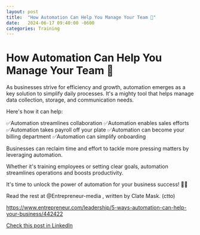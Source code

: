 ```yaml
---
layout: post
title:  "How Automation Can Help You Manage Your Team 📢"
date:   2024-06-17 09:40:00 -0600
categories: Training
---
```


# How Automation Can Help You Manage Your Team 📢

As businesses strive for efficiency and growth, automation emerges as a key solution to simplify daily processes. It's a mighty tool that helps manage data collection, storage, and communication needs. 

Here's how it can help:

✅Automation streamlines collaboration
✅Automation enables sales efforts
✅Automation takes payroll off your plate
✅Automation can become your billing department
✅Automation can simplify onboarding

Businesses can reclaim time and effort to tackle more pressing matters by leveraging automation. 

Whether it's training employees or setting clear goals, automation streamlines operations and boosts productivity. 

It's time to unlock the power of automation for your business success! 👌🏻

Read the rest at @Entrepreneur-media , written by Clate Mask. (ctto)

https://www.entrepreneur.com/leadership/5-ways-automation-can-help-your-business/442422

[Check this post in LinkedIn](link)